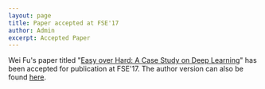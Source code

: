```yaml
---
layout: page
title: Paper accepted at FSE'17
author: Admin
excerpt: Accepted Paper
---
```


Wei Fu's paper titled "[Easy over Hard: A Case Study on Deep Learning](https://arxiv.org/pdf/1703.00133)" has been accepted for publication at FSE'17. The author version can also be found [here](https://arxiv.org/pdf/1703.00133).
